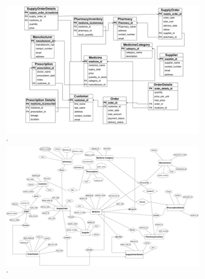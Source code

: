 ![alttext](https://github.com/Saichandu19/PHARMACY-MANAGEMENT-SYSTEM-DBMS/blob/main/Relation%20Schema.png?raw=true).

![alttext](https://github.com/Saichandu19/PHARMACY-MANAGEMENT-SYSTEM-DBMS/blob/main/pharmacy.drawio%20(3).png?raw=true).
